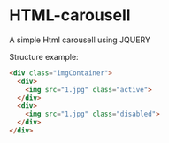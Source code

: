 # HTML-carousell
A simple Html carousell using JQUERY

Structure example:
```html
<div class="imgContainer">
  <div>
    <img src="1.jpg" class="active">
  </div>
  <div>
    <img src="1.jpg" class="disabled">
  </div>
</div>
```
